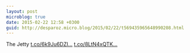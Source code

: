 ```yaml
---
layout: post
microblog: true
date: 2015-02-22 12:58 +0300
guid: http://desparoz.micro.blog/2015/02/22/t569435965648990208.html
---
```

The Jetty [t.co/6k9Ju6DZI...](http://t.co/6k9Ju6DZIH) [t.co/8LtN4xQTK...](http://t.co/8LtN4xQTK2)
